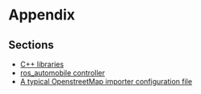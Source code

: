 # Appendix

## Sections
- [C++ libraries](cpp-libraries.md)
- [ros_automobile controller](ros_automobile-controller.md)
- [A typical OpenstreetMap importer configuration file](a-typical-openstreetmap-importer-configuration-file.md)
